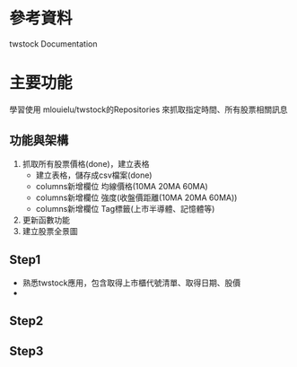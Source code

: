 # 參考資料
twstock Documentation

# 主要功能
學習使用 mlouielu/twstock的Repositories
來抓取指定時間、所有股票相關訊息

## 功能與架構
1. 抓取所有股票價格(done)，建立表格
    - 建立表格，儲存成csv檔案(done)
    - columns新增欄位 均線價格(10MA 20MA 60MA)
    - columns新增欄位 強度(收盤價距離(10MA 20MA 60MA))
    - columns新增欄位 Tag標籤(上市半導體、記憶體等)
2. 更新函數功能
3. 建立股票全景圖

## Step1
- 熟悉twstock應用，包含取得上市櫃代號清單、取得日期、股價
- 

## Step2

## Step3    